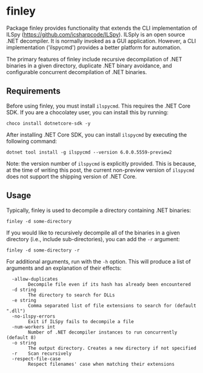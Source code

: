 # finley
Package finley provides functionality that extends the CLI implementation of
ILSpy (https://github.com/icsharpcode/ILSpy). ILSply is an open source .NET
decompiler. It is normally invoked as a GUI application. However, a CLI
implementation ('ilspycmd') provides a better platform for automation.

The primary features of finley include recursive decompilation of .NET
binaries  in a given directory, duplicate .NET binary avoidance, and
configurable concurrent decompilation of .NET binaries.

## Requirements
Before using finley, you must install `ilspycmd`. This requires the .NET Core
SDK. If you are a chocolatey user, you can install this by running:
```
choco install dotnetcore-sdk -y
```

After installing .NET Core SDK, you can install `ilspycmd` by executing the
following command:
```
dotnet tool install -g ilspycmd --version 6.0.0.5559-preview2
```

Note: the version number of `ilspycmd` is explicitly provided. This is because,
at the time of writing this post, the current non-preview version of `ilspycmd`
does not support the shipping version of .NET Core.

## Usage
Typically, finley is used to decompile a directory containing .NET binaries:
```
finley -d some-directory
```

If you would like to recursively decompile all of the binaries in a given
directory (i.e., include sub-directories), you can add the `-r` argument:
```
finley -d some-directory -r
```

For additional arguments, run with the `-h` option. This will produce a list of
arguments and an explanation of their effects:
```
  -allow-duplicates
    	Decompile file even if its hash has already been encountered
  -d string
    	The directory to search for DLLs
  -e string
    	Comma separated list of file extensions to search for (default ".dll")
  -no-ilspy-errors
    	Exit if ILSpy fails to decompile a file
  -num-workers int
    	Number of .NET decompiler instances to run concurrently (default 8)
  -o string
    	The output directory. Creates a new directory if not specified
  -r	Scan recursively
  -respect-file-case
    	Respect filenames' case when matching their extensions
```
